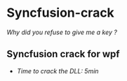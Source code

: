 # Syncfusion-crack
*Why did you refuse to give me a key ?*

## Syncfusion crack for wpf
- *Time to crack the DLL: 5min*
